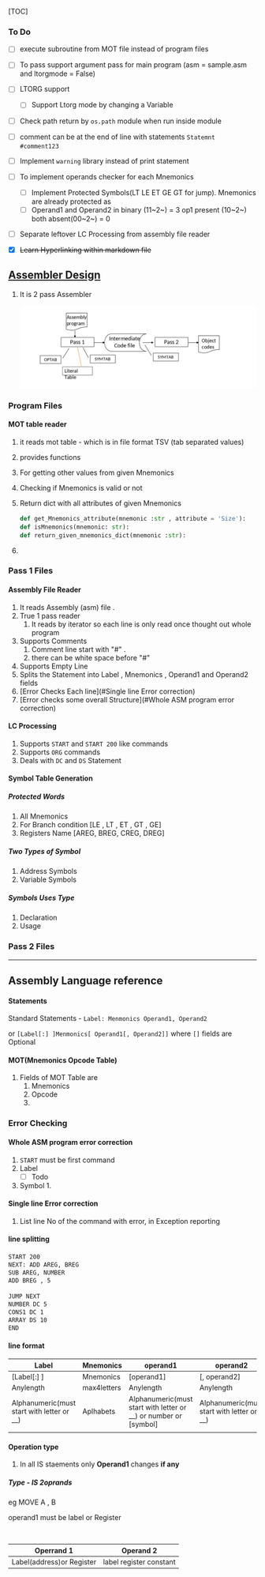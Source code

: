 [TOC]



### To Do

- [ ] execute subroutine from MOT file instead of program files
- [ ] To pass support argument pass for main program (asm = sample.asm and ltorgmode = False)
- [ ] LTORG support
  - [ ] Support Ltorg mode by changing a Variable

- [ ] Check path return by `os.path` module when run inside module
- [ ] comment can be at the end of line with statements `Statemnt  #comment123`
- [ ] Implement `warning` library instead of print statement
- [ ] To implement operands checker for each Mnemonics
  - [ ] Implement Protected Symbols(LT LE ET GE GT for jump). Mnemonics are already protected as 
  - [ ] Operand1 and Operand2 in binary (11~2~) = 3 op1 present (10~2~)  both absent(00~2~) = 0

- [ ] Separate leftover LC Processing from assembly file reader
- [x] ~~Learn Hyperlinking within markdown file~~



## <u>Assembler Design</u>

1. It is 2 pass Assembler

   ![Overview of Assembler](./Documents_Files/Overview.png)

   

   

### Program Files

#### 	MOT table reader

1. it reads mot table - which is in file format TSV (tab separated values)

2.  provides functions 

   1. For getting other values from given Mnemonics 

   2. Checking if Mnemonics is valid or not

   3. Return dict with all attributes of given Mnemonics

      ```python
      def get_Mnemonics_attribute(mnemonic :str , attribute = 'Size'):
      def isMnemonics(mnemonic: str):
      def return_given_mnemonics_dict(mnemonic :str):
      ```

3.  

### Pass 1 Files

#### 	Assembly File Reader

1. It reads Assembly (asm) file .
2. True 1 pass reader
   1. It reads by iterator so each line is only read once thought out whole program
3. Supports Comments
   1. Comment line start with "#" .
   2. there can be white space before "#"
4. Supports Empty Line
5. Splits the Statement into Label , Mnemonics , Operand1 and Operand2 fields
6. [Error Checks Each line](#Single line Error correction)
7. [Error checks some overall Structure](#Whole ASM program error correction)



#### 	LC Processing

1. Supports `START` and `START 200` like commands
2. Supports `ORG` commands
3. Deals with `DC` and `DS` Statement



#### Symbol Table Generation

##### Protected Words

1. All Mnemonics
2. For Branch condition [LE , LT , ET , GT , GE]
3. Registers Name [AREG, BREG, CREG, DREG]

##### Two Types of Symbol

1. Address Symbols
2. Variable Symbols

##### Symbols Uses Type

1. Declaration
2. Usage

### Pass 2 Files

------



## Assembly Language reference

#### 	Statements

Standard Statements - `Label: Menmonics Operand1, Operand2`

or  `[Label[:] ]Menmonics[ Operand1[, Operand2]]` where `[]` fields are Optional

#### MOT(Mnemonics Opcode Table)

1. Fields of MOT Table are
   1. Mnemonics
   2. Opcode
   3. 



### 	Error Checking

#### 		Whole ASM program error correction

1. `START` must be first command
2. Label
   - [ ] Todo

3. Symbol
   1. 


#### 		Single line Error correction

1. List line No  of the command with error, in Exception reporting




#### line splitting

```
START 200
NEXT: ADD AREG, BREG
SUB AREG, NUMBER
ADD BREG , 5

JUMP NEXT
NUMBER DC 5
CONS1 DC 1
ARRAY DS 10
END
```

#### line format

| Label                                      | Mnemonics   | operand1                                                         | operand2                                   |
| ------------------------------------------ | ----------- | ---------------------------------------------------------------- | ------------------------------------------ |
| [Label[:] ]                                | Mnemonics   | [operand1]                                                       | [, operand2]                               |
| Anylength                                  | max4letters | Anylength                                                        | Anylength                                  |
| Alphanumeric(must start with letter or __) | Aplhabets   | Alphanumeric(must start with letter or __) or number or [symbol] | Alphanumeric(must start with letter or __) |
|                                            |             |                                                                  |                                            |

#### Operation type

1. In all IS staements  only **Operand1** changes **if any**

##### Type - IS 2oprands

eg MOVE A , B

operand1 must be label or Register

​					

| Operrand 1                | Operand 2               |
| ------------------------- | ----------------------- |
| Label(address)or Register | label register constant |

